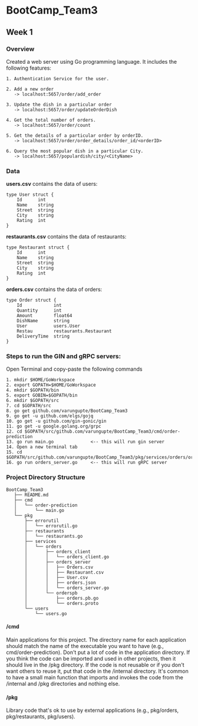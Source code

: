 # BootCamp_Team3

## Week 1
### Overview
Created a web server using Go programming language. 
It includes the following features:
```
1. Authentication Service for the user.

2. Add a new order
   -> localhost:5657/order/add_order

3. Update the dish in a particular order
   -> localhost:5657/order/updateOrderDish

4. Get the total number of orders.
   -> localhost:5657/order/count
    
5. Get the details of a particular order by orderID.
   -> localhost:5657/order/order_details/order_id/<orderID>

6. Query the most popular dish in a particular City.
   -> localhost:5657/populardish/city/<CityName>
```

### Data
**users.csv** contains the data of users:
```
type User struct {
    Id      int
    Name    string
    Street  string
    City    string
    Rating  int
}
```

**restaurants.csv** contains the data of restaurants:
```
type Restaurant struct {
    Id      int
    Name    string
    Street  string
    City    string
    Rating  int
}
```

**orders.csv** contains the data of orders:
```
type Order struct {
    Id            int
    Quantity      int
    Amount        float64
    DishName      string
    User          users.User
    Restau        restaurants.Restaurant
    DeliveryTime  string
}
```

### Steps to run the GIN and gRPC servers:
Open Terminal and copy-paste the following commands
```
1. mkdir $HOME/GoWorkspace
2. export GOPATH=$HOME/GoWorkspace
4. mkdir $GOPATH/bin
5. export GOBIN=$GOPATH/bin
6. mkdir $GOPATH/src
7. cd $GOPATH/src
8. go get github.com/varungupte/BootCamp_Team3
9. go get -u github.com/elgs/gojq
10. go get -u github.com/gin-gonic/gin
11. go get -u google.golang.org/grpc
12. cd $GOPATH/src/github.com/varungupte/BootCamp_Team3/cmd/order-prediction
13. go run main.go              <-- this will run gin server
14. Open a new terminal tab
15. cd $GOPATH/src/github.com/varungupte/BootCamp_Team3/pkg/services/orders/orders_server
16. go run orders_server.go     <-- this will run gRPC server
```

### Project Directory Structure
```
BootCamp_Team3
   ├── README.md
   ├── cmd
   │   └── order-prediction
   │       └── main.go
   └── pkg
       ├── errorutil
       │   └── errorutil.go
       ├── restaurants
       │   └── restaurants.go
       ├── services
       │   └── orders
       │       ├── orders_client
       │       │   └── orders_client.go
       │       ├── orders_server
       │       │   ├── Orders.csv
       │       │   ├── Restaurant.csv
       │       │   ├── User.csv
       │       │   ├── orders.json
       │       │   └── orders_server.go
       │       └── orderspb
       │           ├── orders.pb.go
       │           └── orders.proto
       └── users
           └── users.go
```

#### /cmd
Main applications for this project.
The directory name for each application should match the name of the executable you want to have (e.g., cmd/order-prediction).
Don't put a lot of code in the application directory. If you think the code can be imported and used in other projects, then it should live in the /pkg directory. If the code is not reusable or if you don't want others to reuse it, 
put that code in the /internal directory.
It's common to have a small main function that imports and invokes the code from the /internal and /pkg directories and nothing else.

#### /pkg
Library code that's ok to use by external applications (e.g., pkg/orders, pkg/restaurants, pkg/users). 
